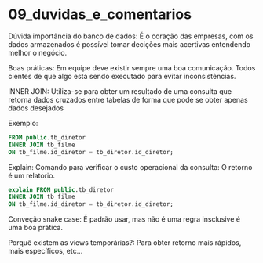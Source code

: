 # 09_duvidas_e_comentarios

Dúvida importância do banco de dados:
É o coração das empresas, com os dados armazenados
é possível tomar decições mais acertivas entendendo
melhor o negócio.

Boas práticas:
Em equipe deve existir sempre uma boa comunicação.
Todos cientes de que algo está sendo executado para
evitar inconsistências.


INNER JOIN:
Utiliza-se para obter um resultado de uma consulta que retorna
dados cruzados entre tabelas de forma que pode se obter apenas
dados desejados

Exemplo:
```sql
FROM public.tb_diretor
INNER JOIN tb_filme
ON tb_filme.id_diretor = tb_diretor.id_diretor;
```

Explain:
Comando para verificar o custo operacional da consulta:
O retorno é um relatorio.
```sql
explain FROM public.tb_diretor
INNER JOIN tb_filme
ON tb_filme.id_diretor = tb_diretor.id_diretor;
```

Conveção snake case:
É padrão usar, mas não é uma regra insclusive é uma
boa prática.

Porquê existem as views temporárias?:
Para obter retorno mais rápidos, mais específicos, etc...

